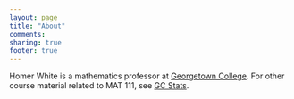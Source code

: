```yaml
---
layout: page
title: "About"
comments: 
sharing: true
footer: true
---
```


Homer White is a mathematics professor at [Georgetown College](http://www.georgetowncollege.edu).  For other course material related to MAT 111, see
[GC Stats](http://rainandrhino.org).
